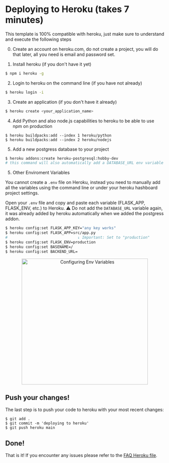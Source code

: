 # Deploying to Heroku (takes 7 minutes)

This template is 100% compatible with heroku, just make sure to understand and execute the following steps

0. Create an account on heroku.com, do not create a project, you will do that later, all you need is email and password set.

1. Install heroku (if you don't have it yet)
```sh
$ npm i heroku -g
```

2. Login to heroku on the command line (if you have not already)
```sh
$ heroku login -i
```

3. Create an application (if you don't have it already)
```sh
$ heroku create <your_application_name>
```

4. Add Python and also node.js capabilities to heroku to be able to use npm on production
```
$ heroku buildpacks:add --index 1 heroku/python
$ heroku buildpacks:add --index 2 heroku/nodejs
```

5. Add a new postgress database to your project
```bash
$ heroku addons:create heroku-postgresql:hobby-dev
# this command will also automatically add a DATABASE_URL env variable with the Postgress database url
```

5. Other Enviroment Variables

You cannot create a `.env` file on Heroku, instead you need to manually add all the variables using the command line or under your heroku hashboard project settings.

Open your `.env` file and copy and paste each variable (FLASK_APP, FLASK_ENV, etc.) to Heroku. ⚠️ Do not add the `DATABASE_URL` variable again, it was already added by heroku automatically when we added the postgress addon.

```bash
$ heroku config:set FLASK_APP_KEY="any key works"
$ heroku config:set FLASK_APP=src/app.py
#                               ↓ Important: Set to "production"
$ heroku config:set FLASK_ENV=production 
$ heroku config:set BASENAME=/
$ heroku config:set BACKEND_URL=
```

<p align="center">
<img width="400px" alt="Configuring Env Variables" src="https://github.com/4GeeksAcademy/flask-rest-hello/blob/master/docs/assets/env_variables.gif?raw=true" />
</p>

## Push your changes!

The last step is to push your code to heroku with your most recent changes:

```
$ git add .
$ git commit -m 'deploying to heroku'
$ git push heroku main
```

## Done!

That is it! If you encounter any issues please refer to the [FAQ Heroku file](./FAQ_HEROKU.md).
